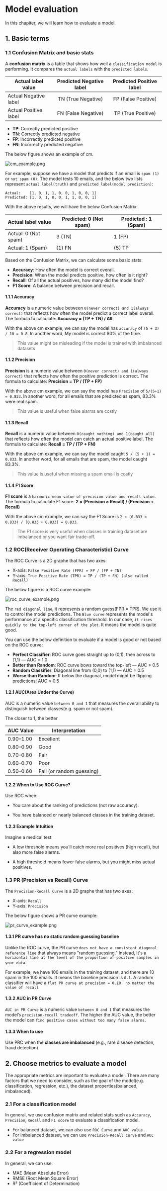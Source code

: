 # Model evaluation

In this chapiter, we will learn how to evaluate a model.

## 1. Basic terms

### 1.1  Confusion Matrix and basic stats

A **confusion matrix** is a table that shows how well a `classification model` is performing. It compares 
the `actual labels` with the `predicted labels`.

| Actual label value    | Predicted Negative label | Predicted Positive label |
|-----------------------|:------------------------:|:------------------------:|
| Actual Negative label |TN (True Negative)| FP (False Positive)|
| Actual Positive label |FN (False Negative)| TP (True Positive)|


- **TP**: Correctly predicted positive 
- **TN**: Correctly predicted negative
- **FP**: Incorrectly predicted positive
- **FN**: Incorrectly predicted negative

The below figure shows an example of cm.

![cm_example.png](../images/cm_example.png)

For example, suppose we have a model that predicts if an email is `spam (1)` or `not spam (0)`. The model tests 10 
emails, and the below two lists represent `actual label(truth)` and `predicted label(model prediction)`:

```text
Actual:    [1, 0, 1, 1, 0, 0, 1, 0, 0, 1]
Predicted: [1, 0, 1, 0, 0, 1, 1, 0, 0, 1]
```

With the above results, we will have the below Confusion Matrix:

| Actual label value   | Predicted: 0 (Not spam)	 | Predicted : 1 (Spam) |
|----------------------|--------------------------|----------------------|
| Actual: 0 (Not spam) | 3 (TN)                   | 1 (FP)               |
| Actual: 1 (Spam)     | (1) FN                   | (5) TP               |

Based on the Confusion Matrix, we can calculate some basic stats:
- **Accuracy**:	How often the model is correct overall.
- **Precision**: When the model predicts positive, how often is it right?
- **Recall**: Of all the actual positives, how many did the model find?
- **F1 Score**: A balance between precision and recall.

#### 1.1.1 Accuracy

**Accuracy** is a numeric value between `0(never correct) and 1(always correct)` that reflects how often the 
model predict a correct label overall. The formula to calculate: **Accuracy = (TP + TN) / All**.

With the above cm example, we can say the model has `accuracy` of `(5 + 3) / 10 = 0.8`. In another word,
My model is correct 80% of the time.

> This value might be misleading if the model is trained with imbalanced datasets
> 
> 
#### 1.1.2 Precision

**Precision** is a numeric value between `0(never correct) and 1(always correct)` that reflects how often the positive
prediction is correct. The formula to calculate: **Precision = TP / (TP + FP)**

With the above cm example, we can say the model has `Precision` of `5/(5+1) = 0.833`. In another word, for all emails
that are predicted as spam, 83.3% were real spam.

> This value is useful when false alarms are costly

#### 1.1.3 Recall

**Recall** is a numeric value between `0(caught nothing) and 1(caught all)` that reflects how often the 
model can catch an actual positive label. The formula to calculate: **Recall = TP / (TP + FN)**

With the above cm example, we can say the model caught `5 / (5 + 1) = 0.833`. In another word, for all emails that are
spam, the model caught 83.3%.

> This value is useful when missing a spam email is costly
> 

#### 1.1.4 F1 Score

**F1 score** is a `harmonic mean value of precision value and recall value`. The formula to calculate F1 score: **2 × (Precision × Recall) / (Precision + Recall)**

With the above cm example, we can say the F1 Score is `2 × (0.833 × 0.833) / (0.833 + 0.833) = 0.833`. 

> The F1 score is very useful when classes in training dataset are imbalanced or you want fair trade-off.
> 
> 

### 1.2 ROC(Receiver Operating Characteristic) Curve

The ROC Curve is a 2D graphe that has two axes:

- X-axis: `False Positive Rate (FPR) = FP / (FP + TN)`
- Y-axis: `True Positive Rate (TPR) = TP / (TP + FN) (also called Recall)`

The below figure is a ROC curve example:

![roc_curve_example.png](../images/roc_curve_example.png)

The `red diagonal line`, it represents a random guess(FPR = TPR). We use it to control the model predictions. 
The `Blue curve` represents the model's performance at a specific classification threshold. In our case, `it rises quickly to the top-left corner of the plot`. It means the model is quite good.

You can use the below definition to evaluate if a model is good or not based on the ROC curve:

- **Perfect Classifier**: ROC curve goes straight up to (0,1), then across to (1,1) — AUC = 1.0
- **Better than Random**: ROC curve bows toward the top-left — AUC > 0.5 
- **Random Classifier**: Diagonal line from (0,0) to (1,1) — AUC = 0.5 
- **Worse than Random**: If below the diagonal, model might be flipping predictions! AUC < 0.5

#### 1.2.1 AUC(Area Under the Curve)

AUC is a numeric value `between 0 and 1` that measures the overall ability to distinguish between classes(e.g. spam or not spam).

The closer to 1, the better


|AUC Value| Interpretation |
|---------|---------------|
|0.90–1.00| Excellent     |
|0.80–0.90|Good|
|0.70–0.80|Fair|
|0.60–0.70|Poor|
|0.50–0.60|Fail (or random guessing)|

#### 1.2.2 When to Use ROC Curve?
Use ROC when:

- You care about the ranking of predictions (not raw accuracy).

- You have balanced or nearly balanced classes in the training dataset.


#### 1.2.3 Example Intuition
Imagine a medical test:

- A low threshold means you'll catch more real positives (high recall), but also more false alarms.

- A high threshold means fewer false alarms, but you might miss actual positives.



### 1.3 PR (Precision vs Recall) Curve

The `Precision-Recall Curve` is a 2D graphe that has two axes:

- X-axis: `Recall`
- Y-axis: `Precision`

The below figure shows a PR curve example:

![pr_curve_example.png](../images/pr_curve_example.png)



#### 1.3.1 PR curve has no static random guessing baseline

Unlike the ROC curve, the PR curve `does not have a consistent diagonal reference line` that always means "random guessing."
Instead, It's a `horizontal line at the level of the proportion of positive samples in your data`.

For example, we have 100 emails in the training dataset, and there are 10 spam in the 100 emails. It means the baseline
precision is `0.1`. A random classifier will have a `flat PR curve at precision = 0.10, no matter the value of recall`

#### 1.3.2 AUC in PR Curve

`AUC in PR Curve` is a numeric value `between 0 and 1` that measures the model’s `precision-recall tradeoff`. The higher
the AUC value, the better the model can `find positive cases without too many false alarms`.


#### 1.3.3 When to use

Use PRC when the **classes are imbalanced** (e.g., rare disease detection, fraud detection)

## 2. Choose metrics to evaluate a model

The appropriate metrics are important to evaluate a model. There are many factors that we need to consider, such as
the goal of the model(e.g. classification, regression, etc.), the dataset properties(balanced, imbalanced).

### 2.1 For a classification model

In general, we use confusion matrix and related stats such as `Accuracy`, `Precision`, `Recall` and `F1 score` to 
evaluate a classification model.


- For balanced dataset, we can also use `ROC Curve` and `AUC value` .
- For imbalanced dataset, we can use `Precision-Recall Curve` and `AUC value`

### 2.2 For a regression model

In general, we can use:
- MAE (Mean Absolute Error)
- RMSE (Root Mean Square Error)
- R² (Coefficient of Determination)



